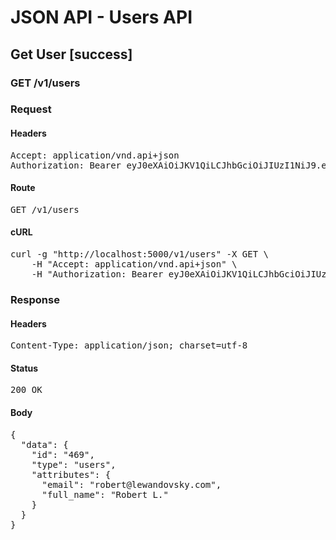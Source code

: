 # JSON API - Users API

## Get User [success]

### GET /v1/users
### Request

#### Headers

<pre>Accept: application/vnd.api+json
Authorization: Bearer eyJ0eXAiOiJKV1QiLCJhbGciOiJIUzI1NiJ9.eyJleHAiOjE1NDI4MTgzOTEsInN1YiI6NDY5fQ.In5SOvO1mMzNp-g6Upc7S0VYBnom2MLbHF1h_BMjGQg</pre>

#### Route

<pre>GET /v1/users</pre>

#### cURL

<pre class="request">curl -g &quot;http://localhost:5000/v1/users&quot; -X GET \
	-H &quot;Accept: application/vnd.api+json&quot; \
	-H &quot;Authorization: Bearer eyJ0eXAiOiJKV1QiLCJhbGciOiJIUzI1NiJ9.eyJleHAiOjE1NDI4MTgzOTEsInN1YiI6NDY5fQ.In5SOvO1mMzNp-g6Upc7S0VYBnom2MLbHF1h_BMjGQg&quot;</pre>

### Response

#### Headers

<pre>Content-Type: application/json; charset=utf-8</pre>

#### Status

<pre>200 OK</pre>

#### Body

<pre>{
  "data": {
    "id": "469",
    "type": "users",
    "attributes": {
      "email": "robert@lewandovsky.com",
      "full_name": "Robert L."
    }
  }
}</pre>
